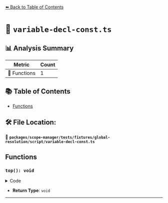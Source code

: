 [⬅️ Back to Table of Contents](../../../../../../index.md)

# 📄 `variable-decl-const.ts`

## 📊 Analysis Summary

| Metric | Count |
|--------|-------|
| 🔧 Functions | 1 |

## 📚 Table of Contents

- [Functions](#functions)

## 🛠️ File Location:
📂 **`packages/scope-manager/tests/fixtures/global-resolution/script/variable-decl-const.ts`**

## Functions

### `top(): void`

<details><summary>Code</summary>

```ts
() => {}
```
</details>

- **Return Type**: `void`

---